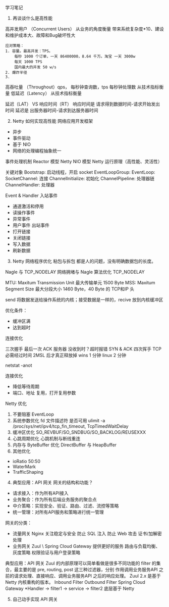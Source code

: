 学习笔记

1. 再谈谈什么是高性能

高并发用户 （Concurrent Users）
    从业务的角度衡量
    带来系统复杂度\*10、建设和维护成本大、故障和Bug破坏性大

    应对策略：
    1. 容量。最高并发：TPS。
        每秒 1000 个订单，一天 86400000，8.64 千万。淘宝 一天 3000w
        每天 1000 TPS
        国内最大的并发 50 w/s
    2. 爆炸半径
    3.
高吞吐量 （Throughout）qps， 每秒钟查询数，tps 每秒钟处理数
    从技术指标衡量
低延迟（Latency）
    从技术指标衡量

延迟（LAT） VS 响应时间（RT）
响应时间是 请求得到数据时间-请求开始发出时间
延迟是 出服务器时间-请求到达服务器时间

2. Netty 如何实现高性能
网络应用开发框架
- 异步
- 事件驱动
- 基于 NIO
- 网络的处理编程抽象统一

事件处理机制
Reactor 模型
Netty NIO 模型
Netty 运行原理（高性能、灵活性）

关键对象
Bootstrap: 启动线程，开启 socket
EventLoopGroup:
EventLoop:
SocketChannel: 连接
ChannelInitialize: 初始化
ChannelPipeline: 处理器链
ChannelHandler: 处理器

Event & Handler
入站事件
- 通道激活和停用
- 读操作事件
- 异常事件
- 用户事件
出站事件
- 打开链接
- 关闭链接
- 写入数据
- 刷新数据

3. Netty 网络程序优化
粘包与拆包
都是人的问题，没有明确数据包的长度。

Nagle 与 TCP_NODELAY
网络拥堵与 Nagle 算法优化
TCP_NODELAY

MTU: Maxitum Transmission Unit
最大传输单元 1500 Byte
MSS: Maxitum Segment Size
最大分段大小 1460 Byte，40 Byte 的 TCP和IP 头

send 将数据发送给操作系统的内核；接受数据是一样的，recive 放到内核缓冲区

优化条件：
- 缓冲区满
- 达到超时

连接优化

三次握手
最后一次 ACK 服务器 没收到时？超时报错
SYN & ACK
四次挥手
TCP 必需经过时间 2MSL 后才真正释放掉
wins 1 分钟
linux 2 分钟

netstat -anot

连接优化
- 降低等待周期
- 端口、地址 复用，打开复用参数

Netty 优化
1. 不要阻塞 EventLoop
2. 系统参数优化
fd 文件描述符 是否可用
ulimit -a
/proc/sys/net/ipv4/tcp_fin_timeout, TcpTimedWaitDelay
3. 缓冲区优化
SO_REVBUF/SO_SNDBUG/SO_BACKLOG/REUSEXXX
4. 心跳周期优化
心跳机制与断线重连
5. 内存与 ByteBuffer 优化
DirectBuffer 与 HeapBuffer
6. 其他优化
- ioRatio 50:50
- WaterMark
- TrafficShaping

4. 典型应用：API 网关
网关的结构和功能？
- 请求接入：作为所有API接入
- 业务聚合：作为所有后端业务服务的聚合点
- 中介策略：实现安全、验证、路由、过滤、流控等策略
- 统一管理：对所有API服务和策略进行统一管理

网关的分类：
- 流量网关 Nginx
    关注稳定与安全
    防止 SQL 注入
    防止 Web 攻击
    证书/加解密处理
- 业务网关 Zuul \  Spring Cloud Gateway
    提供更好的服务
    路由与负载均衡、灰度策略
    权限验证与用户登录策略

典型应用：API 网关
Zuul 的内部原理可以简单看做是很多不同功能的 filter 的集合，最主要的是 pre, routing, post 这三种过滤器，分别
作用调用业务服务API 之前的请求处理、直接响应、调用业务服务API 之后的响应处理。
Zuul 2.x 是基于 Netty 内核重构的版本。
Inbound Filter
Outbound Filter
Spring Cloud Gateway
\*Handler -> filter1 -> service -> filter2
底层基于 Netty

5. 自己动手实现 API 网关